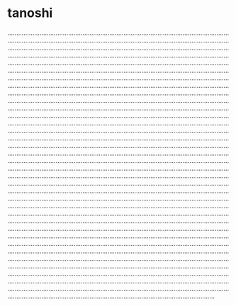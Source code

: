 # tanoshi

........................................................................................................................................................................................................................................................................................................................................................................................................................................................................................................................................................................................................................................................................................................................................................................................................................................................................................................................................................................................................................................................................................................................................................................................................................................................................................................................................................................................................................................................................................................................................................................................................................................................................................................................................................................................................................................................................................................................................................................................................................................................................................................................................................................................................................................................................................................................................................................................................................................................................................................................................................................................................................................................................................................................................................................................................................................................................................................................................................................................................................................................................................................................................................................................................................................................................................................................................................................................................................................................................................................................................................................................................................................................................................................................................................................................................................................................................................................................................................................................................................................................................................................................................................................................................................................................................................................................................................................................................................................................................................................................................................................................................................................